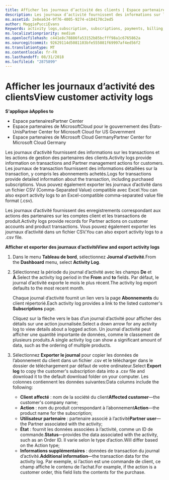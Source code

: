 ```yaml
---
title: Afficher les journaux d’activité des clients | Espace partenaires
description: Les journaux d’activité fournissent des informations sur les transactions et les actions de gestion des partenaires des clients.
ms.assetid: 2e8ea634-9f76-4005-9274-e104170c2ed5
author: MaggiePucciEvans
Keywords: activity logs,subscription, subscriptions, payments, billing, transactions
ms.localizationpriority: medium
ms.openlocfilehash: c441e8c78886fa53152b85bcfff98a1c6765862a
ms.sourcegitcommit: 92629114d5081103bfe555081f69997af4ed56f2
ms.translationtype: MT
ms.contentlocale: fr-FR
ms.lasthandoff: 08/31/2018
ms.locfileid: "2875899"
---
```

# <a name="view-customer-activity-logs"></a><span data-ttu-id="c31e0-103">Afficher les journaux d’activité des clients</span><span class="sxs-lookup"><span data-stu-id="c31e0-103">View customer activity logs</span></span>

**<span data-ttu-id="c31e0-104">S'applique à</span><span class="sxs-lookup"><span data-stu-id="c31e0-104">Applies to</span></span>**

-  <span data-ttu-id="c31e0-105">Espace partenaires</span><span class="sxs-lookup"><span data-stu-id="c31e0-105">Partner Center</span></span>
-  <span data-ttu-id="c31e0-106">Espace partenaires de MicrosoftCloud pour le gouvernement des États-Unis</span><span class="sxs-lookup"><span data-stu-id="c31e0-106">Partner Center for Microsoft Cloud for US Government</span></span>
-  <span data-ttu-id="c31e0-107">Espace partenaires de Microsoft Cloud Germany</span><span class="sxs-lookup"><span data-stu-id="c31e0-107">Partner Center for Microsoft Cloud Germany</span></span>


<span data-ttu-id="c31e0-108">Les journaux d’activité fournissent des informations sur les transactions et les actions de gestion des partenaires des clients.</span><span class="sxs-lookup"><span data-stu-id="c31e0-108">Activity logs provide information on transactions and Partner management actions for customers.</span></span> <span data-ttu-id="c31e0-109">Les journaux de transaction fournissent des informations détaillées sur la transaction, y compris les abonnements achetés.</span><span class="sxs-lookup"><span data-stu-id="c31e0-109">Logs for transactions provide detailed information about the transaction, including purchased subscriptions.</span></span> <span data-ttu-id="c31e0-110">Vous pouvez également exporter les journaux d’activité dans un fichier CSV (Comma-Separated Value) compatible avec Excel.</span><span class="sxs-lookup"><span data-stu-id="c31e0-110">You can also export activity logs to an Excel-compatible comma-separated value file format (.csv).</span></span>

<span data-ttu-id="c31e0-111">Les journaux d’activité fournissent des enregistrements correspondant aux actions des partenaires sur les comptes client et les transactions de produit.</span><span class="sxs-lookup"><span data-stu-id="c31e0-111">Activity logs provide records for Partner actions on customer accounts and product transactions.</span></span> <span data-ttu-id="c31e0-112">Vous pouvez également exporter les journaux d’activité dans un fichier&nbsp;CSV.</span><span class="sxs-lookup"><span data-stu-id="c31e0-112">You can also export activity logs to a .csv file.</span></span>

**<span data-ttu-id="c31e0-113">Afficher et exporter des journaux d’activité</span><span class="sxs-lookup"><span data-stu-id="c31e0-113">View and export activity logs</span></span>**

1.  <span data-ttu-id="c31e0-114">Dans le menu **Tableau de bord**, sélectionnez **Journal d’activité**.</span><span class="sxs-lookup"><span data-stu-id="c31e0-114">From the **Dashboard** menu, select **Activity Log**.</span></span>
2.  <span data-ttu-id="c31e0-115">Sélectionnez la période du journal d’activité avec les champs **De** et **À**.</span><span class="sxs-lookup"><span data-stu-id="c31e0-115">Select the activity log period in the **From** and **to** fields.</span></span> <span data-ttu-id="c31e0-116">Par défaut, le journal d’activité exporte le mois le plus récent.</span><span class="sxs-lookup"><span data-stu-id="c31e0-116">The activity log export defaults to the most recent month.</span></span>

    <span data-ttu-id="c31e0-117">Chaque journal d’activité fournit un lien vers la page **Abonnements** du client répertorié.</span><span class="sxs-lookup"><span data-stu-id="c31e0-117">Each activity log provides a link to the listed customer's **Subscriptions** page.</span></span>

    <span data-ttu-id="c31e0-118">Cliquez sur la flèche vers le bas d’un journal d’activité pour afficher des détails sur une action journalisée.</span><span class="sxs-lookup"><span data-stu-id="c31e0-118">Select a down arrow for any activity log to view details about a logged action.</span></span> <span data-ttu-id="c31e0-119">Un journal d’activité peut afficher une quantité importante de données, comme le classement de plusieurs produits.</span><span class="sxs-lookup"><span data-stu-id="c31e0-119">A single activity log can show a significant amount of data, such as the ordering of multiple products.</span></span>

3.  <span data-ttu-id="c31e0-120">Sélectionnez **Exporter le journal** pour copier les données de l’abonnement du client dans un fichier .csv et le télécharger dans le dossier de téléchargement par défaut de votre ordinateur.</span><span class="sxs-lookup"><span data-stu-id="c31e0-120">Select **Export log** to copy the customer's subscription data into a .csv file and download it to the default download folder on your computer.</span></span> <span data-ttu-id="c31e0-121">Les colonnes contiennent les données suivantes:</span><span class="sxs-lookup"><span data-stu-id="c31e0-121">Data columns include the following:</span></span>
    -   <span data-ttu-id="c31e0-122">**Client affecté**&nbsp;: nom de la société du client</span><span class="sxs-lookup"><span data-stu-id="c31e0-122">**Affected customer**—the customer's company name;</span></span>
    -   <span data-ttu-id="c31e0-123">**Action**&nbsp;: nom du produit correspondant à l’abonnement</span><span class="sxs-lookup"><span data-stu-id="c31e0-123">**Action**—the product name for the subscription;</span></span>
    -   <span data-ttu-id="c31e0-124">**Utilisateur partenaire**&nbsp;: partenaire associé à l’activité</span><span class="sxs-lookup"><span data-stu-id="c31e0-124">**Partner user**—the Partner associated with the activity;</span></span>
    -   <span data-ttu-id="c31e0-125">**État**&nbsp;: fournit les données associées à l’activité, comme un ID de commande.</span><span class="sxs-lookup"><span data-stu-id="c31e0-125">**Status**—provides the data associated with the activity, such as an Order ID.</span></span> <span data-ttu-id="c31e0-126">Il varie selon le type d’action.</span><span class="sxs-lookup"><span data-stu-id="c31e0-126">Will differ based on the Action type;</span></span>
    -   <span data-ttu-id="c31e0-127">**Informations supplémentaires**&nbsp;: données de transaction du journal d’activité.</span><span class="sxs-lookup"><span data-stu-id="c31e0-127">**Additional information**—the transaction data for the activity log.</span></span> <span data-ttu-id="c31e0-128">Par exemple, si l’action est une commande de client, ce champ affiche le contenu de l’achat.</span><span class="sxs-lookup"><span data-stu-id="c31e0-128">For example, if the action is a customer order, this field lists the contents for the purchase.</span></span>

 

 



